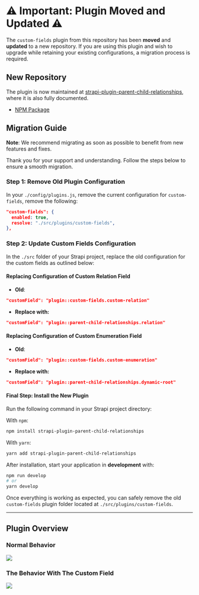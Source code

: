 # ⚠️ Important: Plugin Moved and Updated ⚠️

The `custom-fields` plugin from this repository has been **moved** and **updated** to a new repository. If you are using this plugin and wish to upgrade while retaining your existing configurations, a migration process is required.

## New Repository

The plugin is now maintained at [strapi-plugin-parent-child-relationships](https://github.com/dimatkach11/strapi-plugin-parent-child-relationships), where it is also fully documented.

- [NPM Package](https://www.npmjs.com/package/strapi-plugin-parent-child-relationships)

## Migration Guide

**Note**: We recommend migrating as soon as possible to benefit from new features and fixes.

Thank you for your support and understanding. Follow the steps below to ensure a smooth migration.

### Step 1: Remove Old Plugin Configuration

In your `./config/plugins.js`, remove the current configuration for `custom-fields`, remove the following:

```json
"custom-fields": {
  enabled: true,
  resolve: "./src/plugins/custom-fields",
},
```

### Step 2: Update Custom Fields Configuration

In the `./src` folder of your Strapi project, replace the old configuration for the custom fields as outlined below:

#### Replacing Configuration of Custom Relation Field

- **Old**:

```json
"customField": "plugin::custom-fields.custom-relation"
```

- **Replace with:**

```json
"customField": "plugin::parent-child-relationships.relation"
```

#### Replacing Configuration of Custom Enumeration Field

- **Old**:

```json
"customField": "plugin::custom-fields.custom-enumeration"
```

- **Replace with:**

```json
"customField": "plugin::parent-child-relationships.dynamic-root"
```

#### Final Step: Install the New Plugin

Run the following command in your Strapi project directory:

With `npm`:

```bash
npm install strapi-plugin-parent-child-relationships
```

With `yarn`:

```bash
yarn add strapi-plugin-parent-child-relationships
```

After installation, start your application in **development** with:

```bash
npm run develop
# or
yarn develop
```

Once everything is working as expected, you can safely remove the old `custom-fields` plugin folder located at `./src/plugins/custom-fields`.

---

## Plugin Overview

### Normal Behavior

![](https://github.com/dimatkach11/strapi_plugins/blob/master/befor-plugin.gif)

### The Behavior With The Custom Field

![](https://github.com/dimatkach11/strapi_plugins/blob/master/after-plugin.gif)
